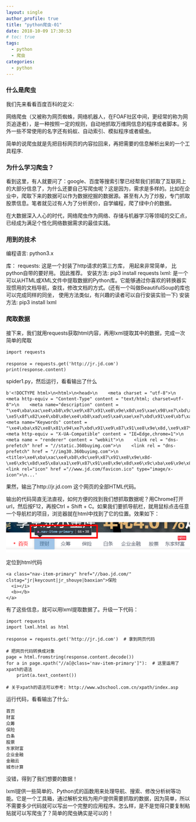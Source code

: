 ```yaml
---
layout: single
author_profile: true
title: "python爬虫-01"
date: 2018-10-09 17:30:53
# toc: true
tags:
  - python
  - 爬虫
categories:
  - python
---
```


### 什么是爬虫

我们先来看看百度百科的定义:

网络爬虫（又被称为网页蜘蛛，网络机器人，在FOAF社区中间，更经常的称为网页追逐者），是一种按照一定的规则，自动地抓取万维网信息的程序或者脚本。另外一些不常使用的名字还有蚂蚁、自动索引、模拟程序或者蠕虫。

简单的说爬虫就是先把目标网页的内容拉回来，再把需要的信息解析出来的一个工具程序.

### 为什么学习爬虫？

看到这里，有人就要问了：google、百度等搜索引擎已经帮我们抓取了互联网上的大部分信息了，为什么还要自己写爬虫呢？这是因为，需求是多样的。比如在企业中，爬取下来的数据可以作为数据挖掘的数据源。甚至有人为了炒股，专门抓取股票信息。笔者就见过有人为了分析房价，自学编程，爬了绿中介的数据。

在大数据深入人心的时代，网络爬虫作为网络、存储与机器学习等领域的交汇点，已经成为满足个性化网络数据需求的最佳实践。


### 用到的技术

编程语言: python3.x

库：
requests: 这是一个封装了http请求的第三方库， 用起来非常简单， 比python自带的要好用。 因此推荐。 安装方法: pip3 install requests
lxml: 是一个可以从HTML或XML文件中提取数据的Python库。它能够通过你喜欢的转换器实现惯用的文档导航，查找，修改文档的方式。(还有一个叫做BeautifulSoup的库也可以完成同样的同坐， 使用方法类似，有兴趣的读者可以自行安装实验一下) 安装方法: pip3 install lxml

### 爬取数据

接下来，我们就用requests获取html内容，再用lxml提取其中的数据，完成一次简单的爬取

```
import requests

response = requests.get('http://jr.jd.com')
print(response.content)
```

spider1.py，然后运行，看看输出了什么
```
b'<!DOCTYPE html>\n<html>\n<head>\n    <meta charset = "utf-8">\n    <meta http-equiv = "Content-Type" content = "text/html; charset=utf-8">\n    <meta name="description" content = "\xe4\xba\xac\xe4\xb8\x9c\xe9\x87\x91\xe8\x9e\x8d\xe5\xae\x98\xe7\xbd\x91\xef\xbc\x8c\xe6\x9c\x8d\xe5\x8a\xa1\xe9\x87\x91\xe8\x9e\x8d\xe6\x9c\xba\xe6\x9e\x84\xe7\x9a\x84\xe6\x95\xb0\xe5\xad\x97\xe7\xa7\x91\xe6\x8a\x80\xe5\x85\xac\xe5\x8f\xb8\xe3\x80\x82\xe4\xb8\xad\xe5\x9b\xbd\xe4\xba\x92\xe8\x81\x94\xe7\xbd\x91\xe9\x87\x91\xe8\x9e\x8d\xe5\x8d\x8f\xe4\xbc\x9a\xe7\x90\x86\xe4\xba\x8b\xe5\x8d\x95\xe4\xbd\x8d! \xe5\x8f\x82\xe4\xb8\x8e\xe4\xb8\xad\xe5\xa4\xae\xe7\xbd\x91\xe4\xbf\xa1\xe5\x8a\x9e\xe7\xad\x89\xe5\x9b\x9b\xe9\x83\xa8\xe5\xa7\x94\xe5\x8f\x91\xe8\xb5\xb7\xe7\x9a\x84\xe8\x81\x94\xe5\x90\x88\xe5\xae\x89\xe5\x85\xa8\xe6\xb5\x8b\xe8\xaf\x84\xe5\xb9\xb6\xe4\xbd\x8d\xe5\xb1\x85\xe6\xa6\x9c\xe9\xa6\x96\xe3\x80\x82\xe6\x97\x97\xe4\xb8\x8b\xe5\x93\x81\xe7\x89\x8c\xe5\x8c\x85\xe6\x8b\xac\xe4\xba\xac\xe4\xb8\x9c\xe8\xb4\xa2\xe5\xaf\x8c\xe3\x80\x81\xe4\xba\xac\xe4\xb8\x9c\xe4\xbc\x97\xe7\xad\xb9\xe3\x80\x81\xe4\xba\xac\xe4\xb8\x9c\xe4\xbf\x9d\xe9\x99\xa9\xe3\x80\x81\xe4\xba\xac\xe4\xb8\x9c\xe7\x99\xbd\xe6\x9d\xa1\xe3\x80\x81\xe4\xbc\x81\xe4\xb8\x9a\xe9\x87\x91\xe8\x9e\x8d\xe3\x80\x81\xe4\xba\xac\xe4\xb8\x9c\xe8\x82\xa1\xe7\xa5\xa8\xe3\x80\x81\xe4\xb8\x9c\xe5\xae\xb6\xe8\xb4\xa2\xe5\xaf\x8c\xe3\x80\x81\xe9\x87\x91\xe8\x9e\x8d\xe4\xba\x91\xe3\x80\x81\xe5\x9f\x8e\xe5\xb8\x82\xe8\xae\xa1\xe7\xae\x97\xe7\xad\x89\xe3\x80\x82">\n    <meta name="Keywords" content = "\xe4\xba\x92\xe8\x81\x94\xe7\xbd\x91\xe9\x87\x91\xe8\x9e\x8d,\xe9\x87\x91\xe8\x9e\x8d\xe6\x9c\xba\xe6\x9e\x84,\xe6\x95\xb0\xe5\xad\x97\xe7\xa7\x91\xe6\x8a\x80\xe5\x85\xac\xe5\x8f\xb8,\xe8\xb5\x9a\xe9\x92\xb1,\xe5\x80\x9f\xe9\x92\xb1,\xe8\x8a\xb1\xe9\x92\xb1,\xe4\xba\xac\xe4\xb8\x9c\xe9\x87\x91\xe8\x9e\x8d"/>\n    <meta http-equiv = "X-UA-Compatible" content = "IE=Edge,chrome=1">\n    <meta name = "renderer" content = "webkit">\n    <link rel = "dns-prefetch" href = "//static.360buyimg.com">\n    <link rel = "dns-prefetch" href = "//img30.360buyimg.com">\n    <title>\xe4\xba\xac\xe4\xb8\x9c\xe9\x87\x91\xe8\x9e\x8d-\xe6\x9c\x8d\xe5\x8a\xa1\xe9\x87\x91\xe8\x9e\x8d\xe6\x9c\xba\xe6\x9e\x84\xe7\x9a\x84\xe6\x95\xb0\xe5\xad\x97\xe7\xa7\x91\xe6\x8a\x80\xe5\x85\xac\xe5\x8f\xb8</title>\n    <link rel="icon" href ="//www.jd.com/favicon.ico" type="image/x-icon">\n...'
```


果然，输出了http://jr.jd.com 这个网页的全部HTML代码。

输出的代码简直无法直视，如何方便的找到我们想抓取数据呢？用Chrome打开url，然后按F12，再按Ctrl + Shift + C。如果我们要抓导航栏，就用鼠标点击任意一个导航栏的项目，浏览器就在html中找到了它的位置。效果如下：

![](/assets/images/spider/spider1.png)

定位到html代码
```
<a class="nav-item-primary" href="//bao.jd.com/" clstag="jr|keycount|jr_shouye|baoxian">保险
  <i></i>
  <b></b>
</a>
```


有了这些信息，就可以用lxml提取数据了。升级一下代码：
```
import requests
import lxml.html as html

response = requests.get('http://jr.jd.com')  # 拿到网页代码

# 把网页代码转换成对象
page = html.fromstring(response.content.decode())
for a in page.xpath("//a[@class='nav-item-primary']"):  # 这里运用了xpath的语法
    print(a.text_content())

# 关于xpath的语法可以参考: http://www.w3school.com.cn/xpath/index.asp
```

运行代码，看看输出了什么:
```
首页
财富
众筹
保险
白条
股票
东家财富
企业金融
金融云
城市计算
```

没错，得到了我们想要的数据！

lxml提供一些简单的、Python式的函数用来处理导航、搜索、修改分析树等功能。它是一个工具箱，通过解析文档为用户提供需要抓取的数据，因为简单，所以不需要多少代码就可以写出一个完整的应用程序。怎么样，是不是觉得只要复制粘贴就可以写爬虫了？简单的爬虫确实是可以的！